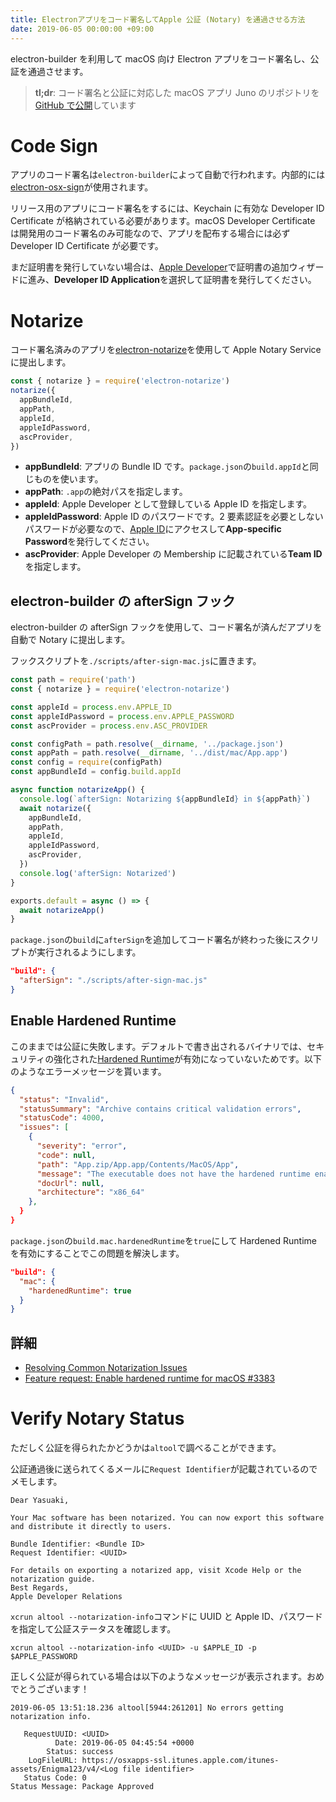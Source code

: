 ```yaml
---
title: Electronアプリをコード署名してApple 公証 (Notary) を通過させる方法
date: 2019-06-05 00:00:00 +09:00
---
```


electron-builder を利用して macOS 向け Electron アプリをコード署名し、公証を通過させます。

> **tl;dr**: コード署名と公証に対応した macOS アプリ Juno のリポジトリを[GitHub で公開](https://github.com/uetchy/juno)しています

# Code Sign

アプリのコード署名は`electron-builder`によって自動で行われます。内部的には[electron-osx-sign](https://github.com/electron-userland/electron-osx-sign)が使用されます。

リリース用のアプリにコード署名をするには、Keychain に有効な Developer ID Certificate が格納されている必要があります。macOS Developer Certificate は開発用のコード署名のみ可能なので、アプリを配布する場合には必ず Developer ID Certificate が必要です。

まだ証明書を発行していない場合は、[Apple Developer](https://developer.apple.com/account/resources/certificates/list)で証明書の追加ウィザードに進み、**Developer ID Application**を選択して証明書を発行してください。

# Notarize

コード署名済みのアプリを[electron-notarize](https://github.com/electron-userland/electron-notarize)を使用して Apple Notary Service に提出します。

```js
const { notarize } = require('electron-notarize')
notarize({
  appBundleId,
  appPath,
  appleId,
  appleIdPassword,
  ascProvider,
})
```

- **appBundleId**: アプリの Bundle ID です。`package.json`の`build.appId`と同じものを使います。
- **appPath**: `.app`の絶対パスを指定します。
- **appleId**: Apple Developer として登録している Apple ID を指定します。
- **appleIdPassword**: Apple ID のパスワードです。2 要素認証を必要としないパスワードが必要なので、[Apple ID](https://appleid.apple.com/#!&page=signin)にアクセスして**App-specific Password**を発行してください。
- **ascProvider**: Apple Developer の Membership に記載されている**Team ID**を指定します。

## electron-builder の afterSign フック

electron-builder の afterSign フックを使用して、コード署名が済んだアプリを自動で Notary に提出します。

フックスクリプトを`./scripts/after-sign-mac.js`に置きます。

```js
const path = require('path')
const { notarize } = require('electron-notarize')

const appleId = process.env.APPLE_ID
const appleIdPassword = process.env.APPLE_PASSWORD
const ascProvider = process.env.ASC_PROVIDER

const configPath = path.resolve(__dirname, '../package.json')
const appPath = path.resolve(__dirname, '../dist/mac/App.app')
const config = require(configPath)
const appBundleId = config.build.appId

async function notarizeApp() {
  console.log(`afterSign: Notarizing ${appBundleId} in ${appPath}`)
  await notarize({
    appBundleId,
    appPath,
    appleId,
    appleIdPassword,
    ascProvider,
  })
  console.log('afterSign: Notarized')
}

exports.default = async () => {
  await notarizeApp()
}
```

`package.json`の`build`に`afterSign`を追加してコード署名が終わった後にスクリプトが実行されるようにします。

```json
"build": {
  "afterSign": "./scripts/after-sign-mac.js"
}
```

## Enable Hardened Runtime

このままでは公証に失敗します。デフォルトで書き出されるバイナリでは、セキュリティの強化された[Hardened Runtime](https://developer.apple.com/documentation/security/hardened_runtime_entitlements)が有効になっていないためです。以下のようなエラーメッセージを貰います。

```json
{
  "status": "Invalid",
  "statusSummary": "Archive contains critical validation errors",
  "statusCode": 4000,
  "issues": [
    {
      "severity": "error",
      "code": null,
      "path": "App.zip/App.app/Contents/MacOS/App",
      "message": "The executable does not have the hardened runtime enabled.",
      "docUrl": null,
      "architecture": "x86_64"
    },
  }
}
```

`package.json`の`build.mac.hardenedRuntime`を`true`にして Hardened Runtime を有効にすることでこの問題を解決します。

```json
"build": {
  "mac": {
    "hardenedRuntime": true
  }
}
```

## 詳細

- [Resolving Common Notarization Issues](https://developer.apple.com/documentation/security/notarizing_your_app_before_distribution/resolving_common_notarization_issues)
- [Feature request: Enable hardened runtime for macOS #3383](https://github.com/electron-userland/electron-builder/issues/3383)

# Verify Notary Status

ただしく公証を得られたかどうかは`altool`で調べることができます。

公証通過後に送られてくるメールに`Request Identifier`が記載されているのでメモします。

```
Dear Yasuaki,

Your Mac software has been notarized. You can now export this software and distribute it directly to users.

Bundle Identifier: <Bundle ID>
Request Identifier: <UUID>

For details on exporting a notarized app, visit Xcode Help or the notarization guide.
Best Regards,
Apple Developer Relations
```

`xcrun altool --notarization-info`コマンドに UUID と Apple ID、パスワードを指定して公証ステータスを確認します。

```
xcrun altool --notarization-info <UUID> -u $APPLE_ID -p $APPLE_PASSWORD
```

正しく公証が得られている場合は以下のようなメッセージが表示されます。おめでとうございます！

```
2019-06-05 13:51:18.236 altool[5944:261201] No errors getting notarization info.

   RequestUUID: <UUID>
          Date: 2019-06-05 04:45:54 +0000
        Status: success
    LogFileURL: https://osxapps-ssl.itunes.apple.com/itunes-assets/Enigma123/v4/<Log file identifier>
   Status Code: 0
Status Message: Package Approved
```
